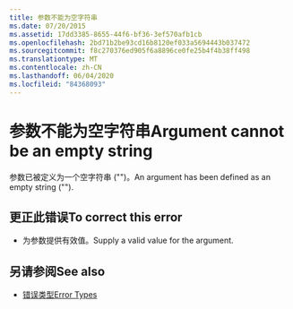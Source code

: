 ```yaml
---
title: 参数不能为空字符串
ms.date: 07/20/2015
ms.assetid: 17dd3385-8655-44f6-bf36-3ef570afb1cb
ms.openlocfilehash: 2bd71b2be93cd16b8120ef033a5694443b037472
ms.sourcegitcommit: f8c270376ed905f6a8896ce0fe25b4f4b38ff498
ms.translationtype: MT
ms.contentlocale: zh-CN
ms.lasthandoff: 06/04/2020
ms.locfileid: "84368093"
---
```

# <a name="argument-cannot-be-an-empty-string"></a><span data-ttu-id="8e6e1-102">参数不能为空字符串</span><span class="sxs-lookup"><span data-stu-id="8e6e1-102">Argument cannot be an empty string</span></span>
<span data-ttu-id="8e6e1-103">参数已被定义为一个空字符串 ("")。</span><span class="sxs-lookup"><span data-stu-id="8e6e1-103">An argument has been defined as an empty string ("").</span></span>  
  
## <a name="to-correct-this-error"></a><span data-ttu-id="8e6e1-104">更正此错误</span><span class="sxs-lookup"><span data-stu-id="8e6e1-104">To correct this error</span></span>  
  
- <span data-ttu-id="8e6e1-105">为参数提供有效值。</span><span class="sxs-lookup"><span data-stu-id="8e6e1-105">Supply a valid value for the argument.</span></span>  
  
## <a name="see-also"></a><span data-ttu-id="8e6e1-106">另请参阅</span><span class="sxs-lookup"><span data-stu-id="8e6e1-106">See also</span></span>

- [<span data-ttu-id="8e6e1-107">错误类型</span><span class="sxs-lookup"><span data-stu-id="8e6e1-107">Error Types</span></span>](../programming-guide/language-features/error-types.md)
